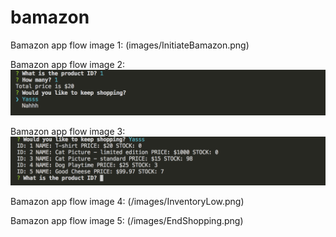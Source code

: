 # bamazon

Bamazon app flow image 1:
(images/InitiateBamazon.png)

Bamazon app flow image 2:
![image of product choice](./images/ChooseProduct.png)

Bamazon app flow image 3:
![image of continue shopping](/images/ContinueShopping.png)

Bamazon app flow image 4:
(/images/InventoryLow.png)

Bamazon app flow image 5:
(/images/EndShopping.png)
